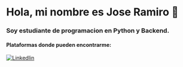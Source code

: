 # Hola, mi nombre es Jose Ramiro 👋

### Soy estudiante de programacion en Python y Backend.

#### Plataformas donde pueden encontrarme:
[![Linkedlin](https://img.shields.io/badge/YOUR_LINKEDIN_URL)](linkedin.com/in/ramirofordev01)

